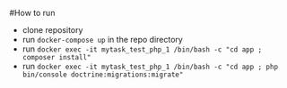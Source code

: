 #How to run

* clone repository
* run `docker-compose up` in the repo directory
* run `docker exec -it mytask_test_php_1 /bin/bash -c "cd app ; composer install"`
* run `docker exec -it mytask_test_php_1 /bin/bash -c "cd app ; php bin/console doctrine:migrations:migrate"`
